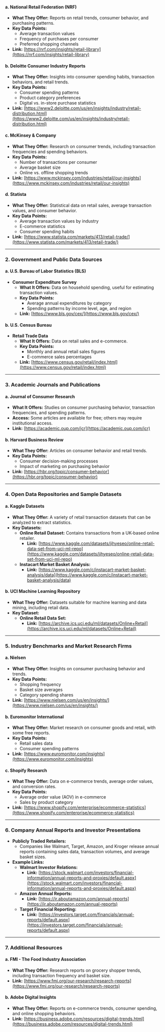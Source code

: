 #### **a. National Retail Federation (NRF)**

- **What They Offer:** Reports on retail trends, consumer behavior, and purchasing patterns.
- **Key Data Points:**
  - Average transaction values
  - Frequency of purchases per consumer
  - Preferred shopping channels
- **Link:** [https://nrf.com/insights/retail-library](https://nrf.com/insights/retail-library)

#### **b. Deloitte Consumer Industry Reports**

- **What They Offer:** Insights into consumer spending habits, transaction behaviors, and retail trends.
- **Key Data Points:**
  - Consumer spending patterns
  - Product category preferences
  - Digital vs. in-store purchase statistics
- **Link:** [https://www2.deloitte.com/us/en/insights/industry/retail-distribution.html](https://www2.deloitte.com/us/en/insights/industry/retail-distribution.html)

#### **c. McKinsey & Company**

- **What They Offer:** Research on consumer trends, including transaction frequencies and spending behaviors.
- **Key Data Points:**
  - Number of transactions per consumer
  - Average basket size
  - Online vs. offline shopping trends
- **Link:** [https://www.mckinsey.com/industries/retail/our-insights](https://www.mckinsey.com/industries/retail/our-insights)

#### **d. Statista**

- **What They Offer:** Statistical data on retail sales, average transaction values, and consumer behavior.
- **Key Data Points:**
  - Average transaction values by industry
  - E-commerce statistics
  - Consumer spending habits
- **Link:** [https://www.statista.com/markets/413/retail-trade/](https://www.statista.com/markets/413/retail-trade/)

---

### **2. Government and Public Data Sources**

#### **a. U.S. Bureau of Labor Statistics (BLS)**

- **Consumer Expenditure Survey**
  - **What It Offers:** Data on household spending, useful for estimating transaction values.
  - **Key Data Points:**
    - Average annual expenditures by category
    - Spending patterns by income level, age, and region
  - **Link:** [https://www.bls.gov/cex/](https://www.bls.gov/cex/)

#### **b. U.S. Census Bureau**

- **Retail Trade Data**
  - **What It Offers:** Data on retail sales and e-commerce.
  - **Key Data Points:**
    - Monthly and annual retail sales figures
    - E-commerce sales percentages
  - **Link:** [https://www.census.gov/retail/index.html](https://www.census.gov/retail/index.html)

---

### **3. Academic Journals and Publications**

#### **a. Journal of Consumer Research**

- **What It Offers:** Studies on consumer purchasing behavior, transaction frequencies, and spending patterns.
- **Access:** Some articles are available for free; others may require institutional access.
- **Link:** [https://academic.oup.com/jcr](https://academic.oup.com/jcr)

#### **b. Harvard Business Review**

- **What They Offer:** Articles on consumer behavior and retail trends.
- **Key Data Points:**
  - Consumer decision-making processes
  - Impact of marketing on purchasing behavior
- **Link:** [https://hbr.org/topic/consumer-behavior](https://hbr.org/topic/consumer-behavior)

---

### **4. Open Data Repositories and Sample Datasets**

#### **a. Kaggle Datasets**

- **What They Offer:** A variety of retail transaction datasets that can be analyzed to extract statistics.
- **Key Datasets:**
  - **Online Retail Dataset:** Contains transactions from a UK-based online retailer.
    - **Link:** [https://www.kaggle.com/datasets/jihyeseo/online-retail-data-set-from-uci-ml-repo](https://www.kaggle.com/datasets/jihyeseo/online-retail-data-set-from-uci-ml-repo)
  - **Instacart Market Basket Analysis:**
    - **Link:** [https://www.kaggle.com/c/instacart-market-basket-analysis/data](https://www.kaggle.com/c/instacart-market-basket-analysis/data)

#### **b. UCI Machine Learning Repository**

- **What They Offer:** Datasets suitable for machine learning and data mining, including retail data.
- **Key Dataset:**
  - **Online Retail Data Set:**
    - **Link:** [https://archive.ics.uci.edu/ml/datasets/Online+Retail](https://archive.ics.uci.edu/ml/datasets/Online+Retail)

---

### **5. Industry Benchmarks and Market Research Firms**

#### **a. Nielsen**

- **What They Offer:** Insights on consumer purchasing behavior and trends.
- **Key Data Points:**
  - Shopping frequency
  - Basket size averages
  - Category spending shares
- **Link:** [https://www.nielsen.com/us/en/insights/](https://www.nielsen.com/us/en/insights/)

#### **b. Euromonitor International**

- **What They Offer:** Market research on consumer goods and retail, with some free reports.
- **Key Data Points:**
  - Retail sales data
  - Consumer spending patterns
- **Link:** [https://www.euromonitor.com/insights](https://www.euromonitor.com/insights)

#### **c. Shopify Research**

- **What They Offer:** Data on e-commerce trends, average order values, and conversion rates.
- **Key Data Points:**
  - Average order value (AOV) in e-commerce
  - Sales by product category
- **Link:** [https://www.shopify.com/enterprise/ecommerce-statistics](https://www.shopify.com/enterprise/ecommerce-statistics)

---

### **6. Company Annual Reports and Investor Presentations**

- **Publicly Traded Retailers:**
  - Companies like Walmart, Target, Amazon, and Kroger release annual reports containing sales data, transaction volumes, and average basket sizes.
- **Example Links:**
  - **Walmart Investor Relations:**
    - **Link:** [https://stock.walmart.com/investors/financial-information/annual-reports-and-proxies/default.aspx](https://stock.walmart.com/investors/financial-information/annual-reports-and-proxies/default.aspx)
  - **Amazon Annual Reports:**
    - **Link:** [https://ir.aboutamazon.com/annual-reports](https://ir.aboutamazon.com/annual-reports)
  - **Target Financial Reporting:**
    - **Link:** [https://investors.target.com/financials/annual-reports/default.aspx](https://investors.target.com/financials/annual-reports/default.aspx)

---

### **7. Additional Resources**

#### **a. FMI - The Food Industry Association**

- **What They Offer:** Research reports on grocery shopper trends, including transaction frequency and basket size.
- **Link:** [https://www.fmi.org/our-research/research-reports](https://www.fmi.org/our-research/research-reports)

#### **b. Adobe Digital Insights**

- **What They Offer:** Reports on e-commerce trends, consumer spending, and online shopping behaviors.
- **Link:** [https://business.adobe.com/resources/digital-trends.html](https://business.adobe.com/resources/digital-trends.html)
